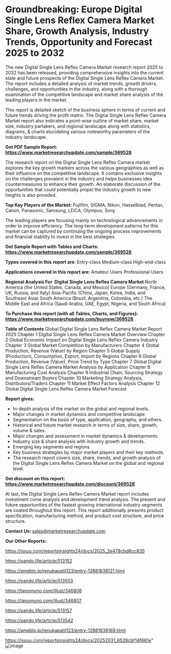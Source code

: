 # Groundbreaking: Europe Digital Single Lens Reflex Camera Market Share, Growth Analysis, Industry Trends, Opportunity and Forecast 2025 to 2032

The new Digital Single Lens Reflex Camera Market research report 2025 to 2032 has been released, providing comprehensive insights into the current state and future prospects of the Digital Single Lens Reflex Camera Market. The report includes a detailed analysis of market trends, growth drivers, challenges, and opportunities in the industry, along with a thorough examination of the competitive landscape and market share analysis of the leading players in the market.

This report is detailed sketch of the business sphere in terms of current and future trends driving the profit matrix. The Digital Single Lens Reflex Camera Market report also indicates a point-wise outline of market share, market size, industry partakers, and regional landscape along with statistics, diagrams, &amp; charts elucidating various noteworthy parameters of the industry landscape.

<strong><b>Get PDF Sample Report: <a href=https://www.marketresearchupdate.com/sample/369528>https://www.marketresearchupdate.com/sample/369528</a></b></strong>

The research report on the Digital Single Lens Reflex Camera market explores the key growth markers across the various geographies as well as their influence on the competitive landscape. It contains exclusive insights on the challenges prevalent in the industry and helps businesses idea countermeasures to enhance their growth. An elaborate discussion of the opportunities that could potentially propel the industry growth to new heights is also provided.

<strong><b>Top Key Players of the Market:
</b></strong>Fujifilm, SIGMA, Nikon, Hasselblad, Pentax, Canon, Panasonic, Samsung, LEICA, Olympus, Sony<strong><b>
</b></strong>

The leading players are focusing mainly on technological advancements in order to improve efficiency. The long-term development patterns for this market can be captured by continuing the ongoing process improvements and financial stability to invest in the best strategies.

<strong><b>Get Sample Report with Tables and Charts: <a href=https://www.marketresearchupdate.com/sample/369528>https://www.marketresearchupdate.com/sample/369528</a></b></strong>

<strong><b>Types covered in this report are:
</b></strong>Entry-class
Medium-class
High-end-class<strong><b>
</b></strong>

<strong><b>Applications covered in this report are:
</b></strong>Amateur Users
Professional Users<strong><b>
</b></strong>

<strong><b>Regional Analysis For  Digital Single Lens Reflex Camera Market</b></strong><strong><b>
</b></strong>North America (the United States, Canada, and Mexico)
Europe (Germany, France, UK, Russia, and Italy)
Asia-Pacific (China, Japan, Korea, India, and Southeast Asia)
South America (Brazil, Argentina, Colombia, etc.)
The Middle East and Africa (Saudi Arabia, UAE, Egypt, Nigeria, and South Africa)

<strong><b>To Purchase this report (with all Tables, Charts, and Figures): <a href=https://www.marketresearchupdate.com/buynow/369528>https://www.marketresearchupdate.com/buynow/369528</a></b></strong>

<strong><b>Table of Contents</b></strong><strong><b>
</b></strong>Global Digital Single Lens Reflex Camera Market Report 2025
Chapter 1 Digital Single Lens Reflex Camera Market Overview
Chapter 2 Global Economic Impact on Digital Single Lens Reflex Camera Industry
Chapter 3 Global Market Competition by Manufacturers
Chapter 4 Global Production, Revenue (Value) by Region
Chapter 5 Global Supply (Production), Consumption, Export, Import by Regions
Chapter 6 Global Production, Revenue (Value), Price Trend by Type
Chapter 7 Global Digital Single Lens Reflex Camera Market Analysis by Application
Chapter 8 Manufacturing Cost Analysis
Chapter 9 Industrial Chain, Sourcing Strategy and Downstream Buyers
Chapter 10 Marketing Strategy Analysis, Distributors/Traders
Chapter 11 Market Effect Factors Analysis
Chapter 12 Global Digital Single Lens Reflex Camera Market Forecast

<strong><b>Report gives:</b></strong>

- In-depth analysis of the market on the global and regional levels.
- Major changes in market dynamics and competitive landscape.
- Segmentation on the basis of type, application, geography, and others.
- Historical and future market research in terms of size, share, growth, volume &amp; sales.
- Major changes and assessment in market dynamics &amp; developments.
- Industry size &amp; share analysis with industry growth and trends.
- Emerging key segments and regions
- Key business strategies by major market players and their key methods.
- The research report covers size, share, trends, and growth analysis of the Digital Single Lens Reflex Camera Market on the global and regional level.

<strong><b>Get discount on this report: <a href=https://www.marketresearchupdate.com/discount/369528>https://www.marketresearchupdate.com/discount/369528</a></b></strong>

At last, the Digital Single Lens Reflex Camera Market report includes investment come analysis and development trend analysis. The present and future opportunities of the fastest growing international industry segments are coated throughout this report. This report additionally presents product specification, manufacturing method, and product cost structure, and price structure.

<strong><b>Contact Us:
</b></strong>sales@marketresearchupdate.com

<strong>Our Other Reports:</strong>

<a href=https://issuu.com/reportsinsights24/docs/2025_2e478cbd6cc835>https://issuu.com/reportsinsights24/docs/2025_2e478cbd6cc835</a>

<a href=https://pando.life/article/513152>https://pando.life/article/513152</a>

<a href=https://ameblo.jp/renukapatil123/entry-12881838121.html>https://ameblo.jp/renukapatil123/entry-12881838121.html</a>

<a href=https://pando.life/article/513553>https://pando.life/article/513553</a>

<a href=https://tanomuno.com/illust/346806>https://tanomuno.com/illust/346806</a>

<a href=https://tanomuno.com/illust/346807>https://tanomuno.com/illust/346807</a>

<a href=https://pando.life/article/513157>https://pando.life/article/513157</a>

<a href=https://pando.life/article/513542>https://pando.life/article/513542</a>

<a href=https://ameblo.jp/renukapatil123/entry-12881838169.html>https://ameblo.jp/renukapatil123/entry-12881838169.html</a>

<a href=https://issuu.com/reportsinsights24/docs/20252031_6528cbf14f661e>https://issuu.com/reportsinsights24/docs/20252031_6528cbf14f661e</a>"
![image](https://github.com/user-attachments/assets/c6cb0798-9ee6-4783-b804-7379951ead0b)
